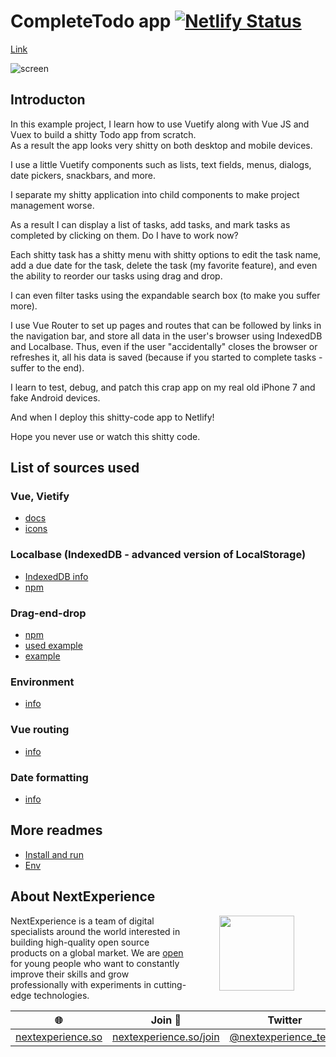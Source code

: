 # CompleteTodo app [![Netlify Status](https://api.netlify.com/api/v1/badges/7cf66440-1992-4145-a6a0-f57b7db05c1a/deploy-status)](https://app.netlify.com/sites/shitty-vue-todo/deploys)  
[Link](https://shitty-vue-todo.netlify.app/#/)  
  
![screen](https://github.com/p12s/vue-todo/blob/main/vue-todo-iphone.jpg?raw=true)  

## Introducton
In this example project, I learn how to use Vuetify along with Vue JS and Vuex to build a shitty Todo app from scratch.  
As a result the app looks very shitty on both desktop and mobile devices.  
    
I use a little Vuetify components such as lists, text fields, menus, dialogs, date pickers, snackbars, and more.  
  
I separate my shitty application into child components to make project management worse.  
    
As a result I can display a list of tasks, add tasks, and mark tasks as completed by clicking on them. Do I have to work now?  
  
Each shitty task has a shitty menu with shitty options to edit the task name, add a due date for the task, delete the task (my favorite feature), and even the ability to reorder our tasks using drag and drop.
  
I can even filter tasks using the expandable search box (to make you suffer more).
  
I use Vue Router to set up pages and routes that can be followed by links in the navigation bar, and store all data in the user's browser using IndexedDB and Localbase. Thus, even if the user "accidentally" closes the browser or refreshes it, all his data is saved (because if you started to complete tasks - suffer to the end).
  
I learn to test, debug, and patch this crap app on my real old iPhone 7 and fake Android devices.  
  
And when I deploy this shitty-code app to Netlify!  
  
Hope you never use or watch this shitty code.  
  
## List of sources used
  
### Vue, Vietify
- [docs](https://vuetifyjs.com/en/api/v-navigation-drawer/#props)
- [icons](https://materialdesignicons.com)

### Localbase (IndexedDB - advanced version of LocalStorage)
- [IndexedDB info](https://learn.javascript.ru/indexeddb)
- [npm](https://github.com/dannyconnell/localbase#disable-the-gorgeous-logs)

### Drag-end-drop
- [npm](https://github.com/SortableJS/Vue.Draggable)
- [used example](https://github.com/SortableJS/Vue.Draggable/blob/master/example/components/handle.vue)
- [example](https://sortablejs.github.io/Vue.Draggable/#/handle)

### Environment
- [info](https://cli.vuejs.org/guide/mode-and-env.html#modes)

### Vue routing
- [info](https://v3.router.vuejs.org/guide/advanced/navigation-guards.html#global-before-guards)

### Date formatting
- [info](https://date-fns.org/v2.28.0/docs/format)

## More readmes
- [Install and run](install-and-run.md)
- [Env](env.md)

## About NextExperience

<img align="right" width="120" height="120" src="https://cdn-icons-png.flaticon.com/512/1600/1600856.png" hspace="50">

NextExperience is a team of digital specialists around the world interested in building high-quality open source products on a global market. We are [open](https://codex.so/join) for young people who want to constantly improve their skills and grow professionally with experiments in cutting-edge technologies.

| 🌐 | Join  👋  | Twitter | Instagram |
| -- | -- | -- | -- |
| [nextexperience.so](https://nextexperience.so) | [nextexperience.so/join](https://nextexperience.so/join) |[@nextexperience_team](http://twitter.com/nextexperience_team) | [@nextexperience_team](http://instagram.com/nextexperience_team/) |

